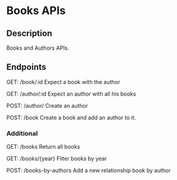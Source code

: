 # Books APIs

## Description
Books and Authors APIs.

## Endpoints
GET: /book/:id
Expect a book with the author

GET: /author/:id
Expect an author with all his books

POST: /author/
Create an author

POST: /book
Create a book and add an author to it.

### Additional
GET: /books
Return all books

GET: /books/{year}
Fliter books by year

POST: /books-by-authors
Add a new relationship book by author